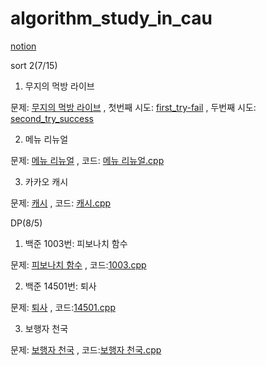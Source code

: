 # algorithm_study_in_cau

[notion](https://www.notion.so/Clug-51a058b7933540b197e13ff5c2e6315d)

sort 2(7/15)
1. 무지의 먹방 라이브

문제: [무지의 먹방 라이브](https://school.programmers.co.kr/learn/courses/30/lessons/42891)
, 첫번째 시도: [first_try-fail](https://github.com/youngduck98/algorithm_study_in_cau/blob/6fc6286b1bce9468d22922a63cb15f2c067de170/%EB%AC%B4%EC%A7%80%EC%9D%98%20%EB%A8%B9%EB%B0%A9%20%EB%9D%BC%EC%9D%B4%EB%B8%8C1.cpp)
, 두번째 시도: [second_try_success](https://github.com/youngduck98/algorithm_study_in_cau/blob/6fc6286b1bce9468d22922a63cb15f2c067de170/%EB%AC%B4%EC%A7%80%EC%9D%98%20%EB%A8%B9%EB%B0%A9%20%EB%9D%BC%EC%9D%B4%EB%B8%8C2.cpp)

2. 메뉴 리뉴얼

문제: [메뉴 리뉴얼](https://school.programmers.co.kr/learn/courses/30/lessons/72411)
, 코드: [메뉴 리뉴얼.cpp](https://github.com/youngduck98/algorithm_study_in_cau/blob/6fc6286b1bce9468d22922a63cb15f2c067de170/%EC%B9%B4%EC%B9%B4%EC%98%A4%20%EB%A9%94%EB%89%B4%20%EB%A6%AC%EB%89%B4%EC%96%BC.cpp)

3. 카카오 캐시

문제: [캐시](https://school.programmers.co.kr/learn/courses/30/lessons/17680)
, 코드: [캐시.cpp](https://github.com/youngduck98/algorithm_study_in_cau/blob/6fc6286b1bce9468d22922a63cb15f2c067de170/%EC%B9%B4%EC%B9%B4%EC%98%A4%20%EC%BA%90%EC%8B%9C(%EA%B5%AC%ED%98%84).cpp)


DP(8/5)
1. 백준 1003번: 피보나치 함수

문제: [피보나치 함수](https://www.acmicpc.net/problem/1003)
, 코드:[1003.cpp](https://github.com/youngduck98/algorithm_study_in_cau/blob/3afcccf59b370eba67cf992c13a1a7a5945b0969/%EB%B0%B1%EC%A4%801003.cpp)

2. 백준 14501번: 퇴사

문제: [퇴사](https://www.acmicpc.net/problem/14501)
, 코드:[14501.cpp](https://github.com/youngduck98/algorithm_study_in_cau/blob/3afcccf59b370eba67cf992c13a1a7a5945b0969/%EB%B0%B1%EC%A4%8014501.cpp)

3. 보행자 천국

문제: [보행자 천국](https://school.programmers.co.kr/learn/courses/30/lessons/1832)
, 코드:[보행자 천국.cpp](https://github.com/youngduck98/algorithm_study_in_cau/blob/3afcccf59b370eba67cf992c13a1a7a5945b0969/%EB%B3%B4%ED%96%89%EC%9E%90%EC%B2%9C%EA%B5%AD.cpp)
